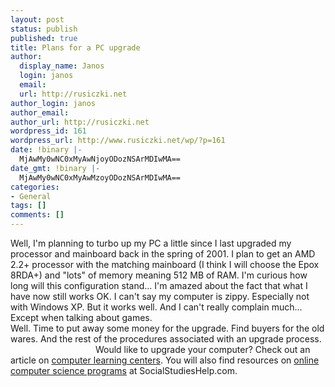 ```yaml
---
layout: post
status: publish
published: true
title: Plans for a PC upgrade
author:
  display_name: Janos
  login: janos
  email: 
  url: http://rusiczki.net
author_login: janos
author_email: 
author_url: http://rusiczki.net
wordpress_id: 161
wordpress_url: http://www.rusiczki.net/wp/?p=161
date: !binary |-
  MjAwMy0wNC0xMyAwNjoyODozNSArMDIwMA==
date_gmt: !binary |-
  MjAwMy0wNC0xMyAwMzoyODozNSArMDIwMA==
categories:
- General
tags: []
comments: []
---
```

<p>Well, I'm planning to turbo up my PC a little since I last upgraded my processor and mainboard back in the spring of 2001. I plan to get an AMD 2.2+ processor with the matching mainboard (I think I will choose the Epox 8RDA+) and "lots" of memory meaning 512 MB of RAM. I'm curious how long will this configuration stand... I'm amazed about the fact that what I have now still works OK. I can't say my computer is zippy. Especially not with Windows XP. But it works well. And I can't really complain much... Except when talking about games.<br />
Well. Time to put away some money for the upgrade. Find buyers for the old wares. And the rest of the procedures associated with an upgrade process.<br />
<img src="http://www.rusiczki.net/blog/images/spmsg.gif" width="132" height="13" style="border: 0; vertical-align: bottom" alt="" /> Would like to upgrade your computer? Check out an article on <a href="http://www.socialstudieshelp.com/topics/computer-learning-center.html">computer learning centers</a>. You will also find resources on <a href="http://www.socialstudieshelp.com/topics/online-computer-science-programs.html">online computer science programs</a> at SocialStudiesHelp.com.</p>

